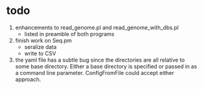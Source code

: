 # todo
1. enhancements to read_genome.pl and read_genome_with_dbs.pl
    - listed in preamble of both programs
2. finish work on Seq.pm
    - seralize data
    - write to CSV
3. the yaml file has a subtle bug since the directories are all relative to
    some base directory. Either a base directory is specified or passed in
    as a command line parameter. ConfigFromFile could accept either approach.
